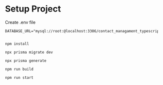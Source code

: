 # Setup Project

Create .env file

```
DATABASE_URL="mysql://root:@localhost:3306/contact_managament_typescript"
```

```shell

npm install

npx prisma migrate dev

npx prisma generate

npm run build

npm run start

```